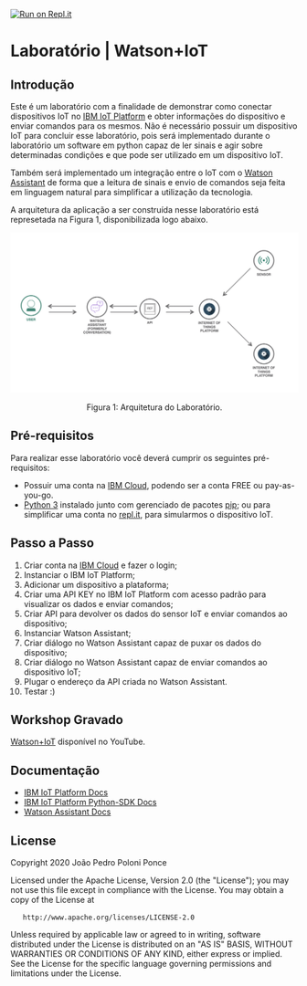 [![Run on Repl.it](https://repl.it/badge/github/CodeRepOrg/Watson-IoT)](https://repl.it/github/CodeRepOrg/Watson-IoT)

# Laboratório | Watson+IoT

## Introdução

Este é um laboratório com a finalidade de demonstrar como conectar dispositivos IoT no [IBM IoT Platform](https://cloud.ibm.com/catalog/services/internet-of-things-platform) e obter informações do dispositivo e enviar comandos para os mesmos. Não é necessário possuir um dispositivo IoT para concluir esse laboratório, pois será implementado durante o laboratório um software em python capaz de ler sinais e agir sobre determinadas condições e que pode ser utilizado em um dispositivo IoT.

Também será implementado um integração entre o IoT com o [Watson Assistant](https://cloud.ibm.com/catalog/services/internet-of-things-platform) de forma que a leitura de sinais e envio de comandos seja feita em linguagem natural para simplificar a utilização da tecnologia.

A arquitetura da aplicação a ser construída nesse laboratório está represetada na Figura 1, disponibilizada logo abaixo.

<div align="center">
    <img src="./img/fig01.png">
    <p>Figura 1: Arquitetura do Laboratório.</p>
</div>

## Pré-requisitos

Para realizar esse laboratório você deverá cumprir os seguintes pré-requisitos:

- Possuir uma conta na [IBM Cloud](https://ibm.biz/Bdq3Nw), podendo ser a conta FREE ou pay-as-you-go.
- [Python 3](https://www.python.org/downloads/) instalado junto com gerenciado de pacotes [pip](https://pip.pypa.io/en/stable/installing/); ou para simplificar uma conta no [repl.it](https://repl.it), para simularmos o dispositivo IoT.

## Passo a Passo

1. Criar conta na [IBM Cloud](#) e fazer o login;
2. Instanciar o IBM IoT Platform;
3. Adicionar um dispositivo a plataforma;
4. Criar uma API KEY no IBM IoT Platform com acesso padrão para visualizar os dados e enviar comandos;
5. Criar API para devolver os dados do sensor IoT e enviar comandos ao dispositivo;
6. Instanciar Watson Assistant;
7. Criar diálogo no Watson Assistant capaz de puxar os dados do dispositivo;
8. Criar diálogo no Watson Assistant capaz de enviar comandos ao dispositivo IoT;
9. Plugar o endereço da API criada no Watson Assistant.
10. Testar :)

## Workshop Gravado

[Watson+IoT](https://youtu.be/3qbUn1PXWns) disponível no YouTube.

## Documentação

- [IBM IoT Platform Docs](https://cloud.ibm.com/docs/IoT/index.html)
- [IBM IoT Platform Python-SDK Docs](https://ibm-watson-iot.github.io/iot-python/)
- [Watson Assistant Docs](https://cloud.ibm.com/docs/assistant?topic=assistant-getting-started)

## License

Copyright 2020 João Pedro Poloni Ponce

Licensed under the Apache License, Version 2.0 (the "License");
you may not use this file except in compliance with the License.
You may obtain a copy of the License at

       http://www.apache.org/licenses/LICENSE-2.0

Unless required by applicable law or agreed to in writing, software
distributed under the License is distributed on an "AS IS" BASIS,
WITHOUT WARRANTIES OR CONDITIONS OF ANY KIND, either express or implied.
See the License for the specific language governing permissions and
limitations under the License.